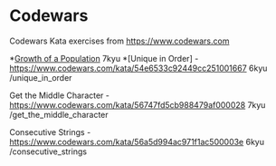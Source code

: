 # Codewars
Codewars Kata exercises from https://www.codewars.com

*[Growth of a Population](https://www.codewars.com/kata/563b662a59afc2b5120000c6) 7kyu
*[Unique in Order] - https://www.codewars.com/kata/54e6533c92449cc251001667
6kyu
/unique_in_order

Get the Middle Character - https://www.codewars.com/kata/56747fd5cb988479af000028
7kyu
/get_the_middle_character

Consecutive Strings - https://www.codewars.com/kata/56a5d994ac971f1ac500003e
6kyu
/consecutive_strings

